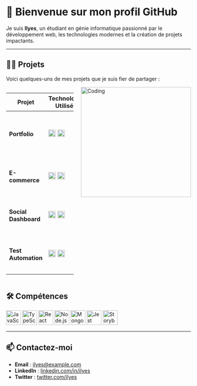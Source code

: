 # 👋 Bienvenue sur mon profil GitHub

Je suis **Ilyes**, un étudiant en génie informatique passionné par le développement web, les technologies modernes et la création de projets impactants.

---

## 👨‍💻 Projets

Voici quelques-uns de mes projets que je suis fier de partager :

<div style="display: flex; align-items: flex-start;">

  <!-- Tableau à gauche -->
  <table>
    <thead>
      <tr>
        <th>Projet</th>
        <th>Technologies Utilisées</th>
        <th>Description</th>
        <th>Lien</th>
      </tr>
    </thead>
    <tbody>
      <tr>
        <td><b>Portfolio</b></td>
        <td>
          <img src="https://cdn.jsdelivr.net/gh/devicons/devicon/icons/react/react-original.svg" height="20" alt="React logo" />
          <img src="https://cdn.jsdelivr.net/gh/devicons/devicon/icons/javascript/javascript-original.svg" height="20" alt="JavaScript logo" />
        </td>
        <td>Un portfolio réactif présentant mes travaux et compétences.</td>
        <td><a href="https://github.com/tonnom/portfolio">Voir le projet</a></td>
      </tr>
      <tr>
        <td><b>E-commerce</b></td>
        <td>
          <img src="https://cdn.jsdelivr.net/gh/devicons/devicon/icons/nodejs/nodejs-original.svg" height="20" alt="Node.js logo" />
          <img src="https://cdn.jsdelivr.net/gh/devicons/devicon/icons/mongodb/mongodb-original.svg" height="20" alt="MongoDB logo" />
        </td>
        <td>Application complète pour une plateforme e-commerce.</td>
        <td><a href="https://github.com/tonnom/ecommerce">Voir le projet</a></td>
      </tr>
      <tr>
        <td><b>Social Dashboard</b></td>
        <td>
          <img src="https://cdn.jsdelivr.net/gh/devicons/devicon/icons/redux/redux-original.svg" height="20" alt="Redux logo" />
          <img src="https://cdn.jsdelivr.net/gh/devicons/devicon/icons/react/react-original.svg" height="20" alt="React logo" />
        </td>
        <td>Un tableau de bord interactif pour les réseaux sociaux.</td>
        <td><a href="https://github.com/tonnom/social-dashboard">Voir le projet</a></td>
      </tr>
      <tr>
        <td><b>Test Automation</b></td>
        <td>
          <img src="https://cdn.jsdelivr.net/gh/devicons/devicon/icons/jest/jest-plain.svg" height="20" alt="Jest logo" />
          <img src="https://cdn.jsdelivr.net/gh/devicons/devicon/icons/storybook/storybook-original.svg" height="20" alt="Storybook logo" />
        </td>
        <td>Tests automatisés d'une application React.</td>
        <td><a href="https://github.com/tonnom/test-automation">Voir le projet</a></td>
      </tr>
    </tbody>
  </table>

  <!-- Image à droite -->
  <img align="right" alt="Coding" width="300" style="margin-left: 20px;" src="https://camo.githubusercontent.com/87af9a9fec730c94fc8b08eb21fa5ef6ab7831a67ba17bf8cc76696f6e4be1ef/68747470733a2f2f63646e2e6472696262626c652e636f6d2f75736572732f313138373833362f73637265656e73686f74732f363533393432392f70726f6772616d65722e676966">

</div>

## 🛠️ Compétences

<div align="left">
  <img src="https://cdn.jsdelivr.net/gh/devicons/devicon/icons/javascript/javascript-original.svg" height="40" alt="JavaScript logo" />
  <img src="https://cdn.jsdelivr.net/gh/devicons/devicon/icons/typescript/typescript-original.svg" height="40" alt="TypeScript logo" />
  <img src="https://cdn.jsdelivr.net/gh/devicons/devicon/icons/react/react-original.svg" height="40" alt="React logo" />
  <img src="https://cdn.jsdelivr.net/gh/devicons/devicon/icons/nodejs/nodejs-original.svg" height="40" alt="Node.js logo" />
  <img src="https://cdn.jsdelivr.net/gh/devicons/devicon/icons/mongodb/mongodb-original.svg" height="40" alt="MongoDB logo" />
  <img src="https://cdn.jsdelivr.net/gh/devicons/devicon/icons/jest/jest-plain.svg" height="40" alt="Jest logo" />
  <img src="https://cdn.jsdelivr.net/gh/devicons/devicon/icons/storybook/storybook-original.svg" height="40" alt="Storybook logo" />
</div>

---

## 📫 Contactez-moi

- **Email** : ilyes@example.com
- **LinkedIn** : [linkedin.com/in/ilyes](https://linkedin.com/in/ilyes)
- **Twitter** : [twitter.com/ilyes](https://twitter.com/ilyes)

